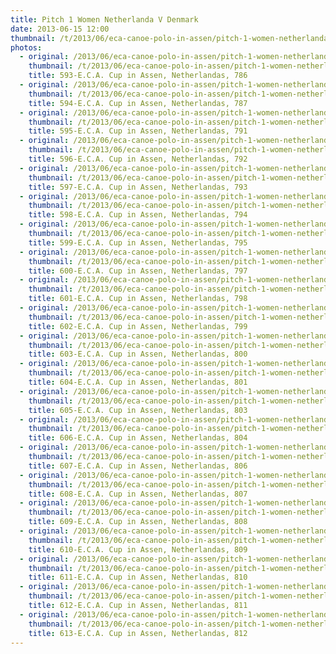 ```yaml
---
title: Pitch 1 Women Netherlanda V Denmark
date: 2013-06-15 12:00
thumbnail: /t/2013/06/eca-canoe-polo-in-assen/pitch-1-women-netherlanda-v-denmark/593-e.c.a.-cup-in-assen-netherlandas-786.jpg
photos:
  - original: /2013/06/eca-canoe-polo-in-assen/pitch-1-women-netherlanda-v-denmark/593-e.c.a.-cup-in-assen-netherlandas-786.jpg
    thumbnail: /t/2013/06/eca-canoe-polo-in-assen/pitch-1-women-netherlanda-v-denmark/593-e.c.a.-cup-in-assen-netherlandas-786.jpg
    title: 593-E.C.A. Cup in Assen, Netherlandas, 786
  - original: /2013/06/eca-canoe-polo-in-assen/pitch-1-women-netherlanda-v-denmark/594-e.c.a.-cup-in-assen-netherlandas-787.jpg
    thumbnail: /t/2013/06/eca-canoe-polo-in-assen/pitch-1-women-netherlanda-v-denmark/594-e.c.a.-cup-in-assen-netherlandas-787.jpg
    title: 594-E.C.A. Cup in Assen, Netherlandas, 787
  - original: /2013/06/eca-canoe-polo-in-assen/pitch-1-women-netherlanda-v-denmark/595-e.c.a.-cup-in-assen-netherlandas-791.jpg
    thumbnail: /t/2013/06/eca-canoe-polo-in-assen/pitch-1-women-netherlanda-v-denmark/595-e.c.a.-cup-in-assen-netherlandas-791.jpg
    title: 595-E.C.A. Cup in Assen, Netherlandas, 791
  - original: /2013/06/eca-canoe-polo-in-assen/pitch-1-women-netherlanda-v-denmark/596-e.c.a.-cup-in-assen-netherlandas-792.jpg
    thumbnail: /t/2013/06/eca-canoe-polo-in-assen/pitch-1-women-netherlanda-v-denmark/596-e.c.a.-cup-in-assen-netherlandas-792.jpg
    title: 596-E.C.A. Cup in Assen, Netherlandas, 792
  - original: /2013/06/eca-canoe-polo-in-assen/pitch-1-women-netherlanda-v-denmark/597-e.c.a.-cup-in-assen-netherlandas-793.jpg
    thumbnail: /t/2013/06/eca-canoe-polo-in-assen/pitch-1-women-netherlanda-v-denmark/597-e.c.a.-cup-in-assen-netherlandas-793.jpg
    title: 597-E.C.A. Cup in Assen, Netherlandas, 793
  - original: /2013/06/eca-canoe-polo-in-assen/pitch-1-women-netherlanda-v-denmark/598-e.c.a.-cup-in-assen-netherlandas-794.jpg
    thumbnail: /t/2013/06/eca-canoe-polo-in-assen/pitch-1-women-netherlanda-v-denmark/598-e.c.a.-cup-in-assen-netherlandas-794.jpg
    title: 598-E.C.A. Cup in Assen, Netherlandas, 794
  - original: /2013/06/eca-canoe-polo-in-assen/pitch-1-women-netherlanda-v-denmark/599-e.c.a.-cup-in-assen-netherlandas-795.jpg
    thumbnail: /t/2013/06/eca-canoe-polo-in-assen/pitch-1-women-netherlanda-v-denmark/599-e.c.a.-cup-in-assen-netherlandas-795.jpg
    title: 599-E.C.A. Cup in Assen, Netherlandas, 795
  - original: /2013/06/eca-canoe-polo-in-assen/pitch-1-women-netherlanda-v-denmark/600-e.c.a.-cup-in-assen-netherlandas-797.jpg
    thumbnail: /t/2013/06/eca-canoe-polo-in-assen/pitch-1-women-netherlanda-v-denmark/600-e.c.a.-cup-in-assen-netherlandas-797.jpg
    title: 600-E.C.A. Cup in Assen, Netherlandas, 797
  - original: /2013/06/eca-canoe-polo-in-assen/pitch-1-women-netherlanda-v-denmark/601-e.c.a.-cup-in-assen-netherlandas-798.jpg
    thumbnail: /t/2013/06/eca-canoe-polo-in-assen/pitch-1-women-netherlanda-v-denmark/601-e.c.a.-cup-in-assen-netherlandas-798.jpg
    title: 601-E.C.A. Cup in Assen, Netherlandas, 798
  - original: /2013/06/eca-canoe-polo-in-assen/pitch-1-women-netherlanda-v-denmark/602-e.c.a.-cup-in-assen-netherlandas-799.jpg
    thumbnail: /t/2013/06/eca-canoe-polo-in-assen/pitch-1-women-netherlanda-v-denmark/602-e.c.a.-cup-in-assen-netherlandas-799.jpg
    title: 602-E.C.A. Cup in Assen, Netherlandas, 799
  - original: /2013/06/eca-canoe-polo-in-assen/pitch-1-women-netherlanda-v-denmark/603-e.c.a.-cup-in-assen-netherlandas-800.jpg
    thumbnail: /t/2013/06/eca-canoe-polo-in-assen/pitch-1-women-netherlanda-v-denmark/603-e.c.a.-cup-in-assen-netherlandas-800.jpg
    title: 603-E.C.A. Cup in Assen, Netherlandas, 800
  - original: /2013/06/eca-canoe-polo-in-assen/pitch-1-women-netherlanda-v-denmark/604-e.c.a.-cup-in-assen-netherlandas-801.jpg
    thumbnail: /t/2013/06/eca-canoe-polo-in-assen/pitch-1-women-netherlanda-v-denmark/604-e.c.a.-cup-in-assen-netherlandas-801.jpg
    title: 604-E.C.A. Cup in Assen, Netherlandas, 801
  - original: /2013/06/eca-canoe-polo-in-assen/pitch-1-women-netherlanda-v-denmark/605-e.c.a.-cup-in-assen-netherlandas-803.jpg
    thumbnail: /t/2013/06/eca-canoe-polo-in-assen/pitch-1-women-netherlanda-v-denmark/605-e.c.a.-cup-in-assen-netherlandas-803.jpg
    title: 605-E.C.A. Cup in Assen, Netherlandas, 803
  - original: /2013/06/eca-canoe-polo-in-assen/pitch-1-women-netherlanda-v-denmark/606-e.c.a.-cup-in-assen-netherlandas-804.jpg
    thumbnail: /t/2013/06/eca-canoe-polo-in-assen/pitch-1-women-netherlanda-v-denmark/606-e.c.a.-cup-in-assen-netherlandas-804.jpg
    title: 606-E.C.A. Cup in Assen, Netherlandas, 804
  - original: /2013/06/eca-canoe-polo-in-assen/pitch-1-women-netherlanda-v-denmark/607-e.c.a.-cup-in-assen-netherlandas-806.jpg
    thumbnail: /t/2013/06/eca-canoe-polo-in-assen/pitch-1-women-netherlanda-v-denmark/607-e.c.a.-cup-in-assen-netherlandas-806.jpg
    title: 607-E.C.A. Cup in Assen, Netherlandas, 806
  - original: /2013/06/eca-canoe-polo-in-assen/pitch-1-women-netherlanda-v-denmark/608-e.c.a.-cup-in-assen-netherlandas-807.jpg
    thumbnail: /t/2013/06/eca-canoe-polo-in-assen/pitch-1-women-netherlanda-v-denmark/608-e.c.a.-cup-in-assen-netherlandas-807.jpg
    title: 608-E.C.A. Cup in Assen, Netherlandas, 807
  - original: /2013/06/eca-canoe-polo-in-assen/pitch-1-women-netherlanda-v-denmark/609-e.c.a.-cup-in-assen-netherlandas-808.jpg
    thumbnail: /t/2013/06/eca-canoe-polo-in-assen/pitch-1-women-netherlanda-v-denmark/609-e.c.a.-cup-in-assen-netherlandas-808.jpg
    title: 609-E.C.A. Cup in Assen, Netherlandas, 808
  - original: /2013/06/eca-canoe-polo-in-assen/pitch-1-women-netherlanda-v-denmark/610-e.c.a.-cup-in-assen-netherlandas-809.jpg
    thumbnail: /t/2013/06/eca-canoe-polo-in-assen/pitch-1-women-netherlanda-v-denmark/610-e.c.a.-cup-in-assen-netherlandas-809.jpg
    title: 610-E.C.A. Cup in Assen, Netherlandas, 809
  - original: /2013/06/eca-canoe-polo-in-assen/pitch-1-women-netherlanda-v-denmark/611-e.c.a.-cup-in-assen-netherlandas-810.jpg
    thumbnail: /t/2013/06/eca-canoe-polo-in-assen/pitch-1-women-netherlanda-v-denmark/611-e.c.a.-cup-in-assen-netherlandas-810.jpg
    title: 611-E.C.A. Cup in Assen, Netherlandas, 810
  - original: /2013/06/eca-canoe-polo-in-assen/pitch-1-women-netherlanda-v-denmark/612-e.c.a.-cup-in-assen-netherlandas-811.jpg
    thumbnail: /t/2013/06/eca-canoe-polo-in-assen/pitch-1-women-netherlanda-v-denmark/612-e.c.a.-cup-in-assen-netherlandas-811.jpg
    title: 612-E.C.A. Cup in Assen, Netherlandas, 811
  - original: /2013/06/eca-canoe-polo-in-assen/pitch-1-women-netherlanda-v-denmark/613-e.c.a.-cup-in-assen-netherlandas-812.jpg
    thumbnail: /t/2013/06/eca-canoe-polo-in-assen/pitch-1-women-netherlanda-v-denmark/613-e.c.a.-cup-in-assen-netherlandas-812.jpg
    title: 613-E.C.A. Cup in Assen, Netherlandas, 812
---
```

